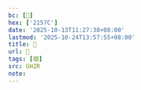 ```yaml
---
bc: [𡕼]
hex: ['2157C']
date: '2025-10-13T11:27:38+08:00'
lastmod: '2025-10-24T13:57:55+08:00'
title: 󰘻
url: 󰘻
tags: [婚]
src: GHZR
note:
---
```

